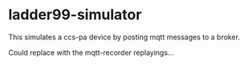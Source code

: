 # ladder99-simulator

This simulates a ccs-pa device by posting mqtt messages to a broker. 

Could replace with the mqtt-recorder replayings...

